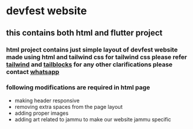 # devfest website

## this contains both html and flutter project 

### html project contains just simple layout of devfest website made using html and tailwind css for tailwind css please refer [tailwind](https://tailwindcss.com/) and [tailblocks](https://tailblocks.cc/) for any other clarifications please contact [whatsapp](https://wa.me/919149450253)
### following modifications are required in html page

- making header responsive 
- removing extra spaces from the page layout
- adding proper images
- adding art related to jammu to make our website jammu specific

